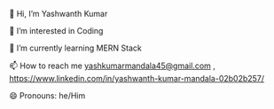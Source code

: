 
👋 Hi, I’m Yashwanth Kumar

👀 I’m interested in Coding

🌱 I’m currently learning MERN Stack

📫 How to reach me yashkumarmandala45@gmail.com , https://www.linkedin.com/in/yashwanth-kumar-mandala-02b02b257/

😄 Pronouns: he/Him

<!--
**Yashwanthkumar-45/Yashwanthkumar-45** is a ✨ _special_ ✨ repository because its `README.md` (this file) appears on your GitHub profile.

Here are some ideas to get you started:

- 🔭 I’m currently working on ...
- 🌱 I’m currently learning ...
- 👯 I’m looking to collaborate on ...
- 🤔 I’m looking for help with ...
- 💬 Ask me about ...
- 📫 How to reach me: ...
- 😄 Pronouns: ...
- ⚡ Fun fact: ...
-->
